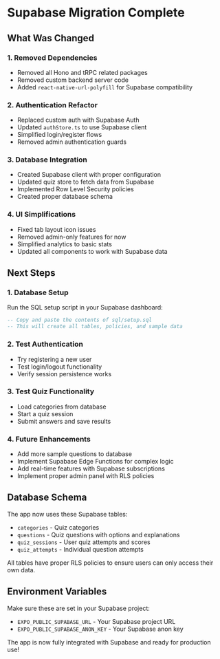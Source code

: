 # Supabase Migration Complete

## What Was Changed

### 1. **Removed Dependencies**
- Removed all Hono and tRPC related packages
- Removed custom backend server code
- Added `react-native-url-polyfill` for Supabase compatibility

### 2. **Authentication Refactor**
- Replaced custom auth with Supabase Auth
- Updated `authStore.ts` to use Supabase client
- Simplified login/register flows
- Removed admin authentication guards

### 3. **Database Integration**
- Created Supabase client with proper configuration
- Updated quiz store to fetch data from Supabase
- Implemented Row Level Security policies
- Created proper database schema

### 4. **UI Simplifications**
- Fixed tab layout icon issues
- Removed admin-only features for now
- Simplified analytics to basic stats
- Updated all components to work with Supabase data

## Next Steps

### 1. **Database Setup**
Run the SQL setup script in your Supabase dashboard:
```sql
-- Copy and paste the contents of sql/setup.sql
-- This will create all tables, policies, and sample data
```

### 2. **Test Authentication**
- Try registering a new user
- Test login/logout functionality
- Verify session persistence works

### 3. **Test Quiz Functionality**
- Load categories from database
- Start a quiz session
- Submit answers and save results

### 4. **Future Enhancements**
- Add more sample questions to database
- Implement Supabase Edge Functions for complex logic
- Add real-time features with Supabase subscriptions
- Implement proper admin panel with RLS policies

## Database Schema

The app now uses these Supabase tables:
- `categories` - Quiz categories
- `questions` - Quiz questions with options and explanations
- `quiz_sessions` - User quiz attempts and scores
- `quiz_attempts` - Individual question attempts

All tables have proper RLS policies to ensure users can only access their own data.

## Environment Variables

Make sure these are set in your Supabase project:
- `EXPO_PUBLIC_SUPABASE_URL` - Your Supabase project URL
- `EXPO_PUBLIC_SUPABASE_ANON_KEY` - Your Supabase anon key

The app is now fully integrated with Supabase and ready for production use!